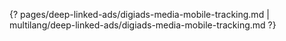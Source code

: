 {? pages/deep-linked-ads/digiads-media-mobile-tracking.md | multilang/deep-linked-ads/digiads-media-mobile-tracking.md ?}
